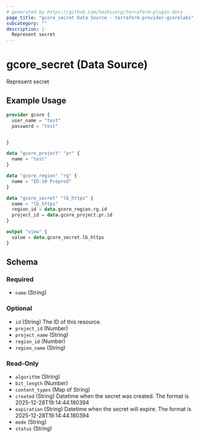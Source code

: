 ```yaml
---
# generated by https://github.com/hashicorp/terraform-plugin-docs
page_title: "gcore_secret Data Source - terraform-provider-gcorelabs"
subcategory: ""
description: |-
  Represent secret
---
```


# gcore_secret (Data Source)

Represent secret

## Example Usage

```terraform
provider gcore {
  user_name = "test"
  password = "test"


}

data "gcore_project" "pr" {
  name = "test"
}

data "gcore_region" "rg" {
  name = "ED-10 Preprod"
}

data "gcore_secret" "lb_https" {
  name = "lb_https"
  region_id = data.gcore_region.rg.id
  project_id = data.gcore_project.pr.id
}

output "view" {
  value = data.gcore_secret.lb_https
}
```

<!-- schema generated by tfplugindocs -->
## Schema

### Required

- `name` (String)

### Optional

- `id` (String) The ID of this resource.
- `project_id` (Number)
- `project_name` (String)
- `region_id` (Number)
- `region_name` (String)

### Read-Only

- `algorithm` (String)
- `bit_length` (Number)
- `content_types` (Map of String)
- `created` (String) Datetime when the secret was created. The format is 2025-12-28T19:14:44.180394
- `expiration` (String) Datetime when the secret will expire. The format is 2025-12-28T19:14:44.180394
- `mode` (String)
- `status` (String)


